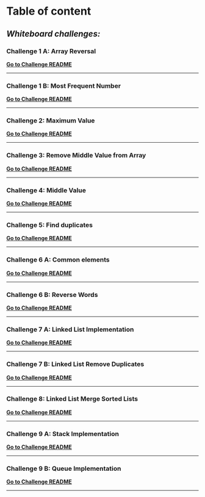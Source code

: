 # Table of content

## *Whiteboard challenges:*

### Challenge 1 A: Array Reversal
[**Go to Challenge README**](challenges-and-data-structures/whiteboard-challenges/array-reversal/README.md)


---


### Challenge 1 B: Most Frequent Number
[**Go to Challenge README**](challenges-and-data-structures/whiteboard-challenges/most-frequent-number/README.md)


---

### Challenge 2: Maximum Value
[**Go to Challenge README**](challenges-and-data-structures/whiteboard-challenges/maximum-value/README.md)


---


### Challenge 3: Remove Middle Value from Array
[**Go to Challenge README**](challenges-and-data-structures/whiteboard-challenges/remove-middle-value)


---


### Challenge 4: Middle Value
[**Go to Challenge README**](https://github.com/Hassan-Ayman-SE/challenges-and-data-structures/blob/master/challenges-and-data-structures/whiteboard-challenges/insert-middle-value/README.md#challenge-04-insert-value-in-middle-of-array)


---

### Challenge 5: Find duplicates
[**Go to Challenge README**](https://github.com/Hassan-Ayman-SE/challenges-and-data-structures/blob/master/challenges-and-data-structures/whiteboard-challenges/find-duplicates/README.md#challenge-05-find-duplicates-in-array)


---

### Challenge 6 A: Common elements
[**Go to Challenge README**](https://github.com/Hassan-Ayman-SE/challenges-and-data-structures/blob/master/challenges-and-data-structures/Challenges/Common-Elements/README.md#challenge-6-common-elements)

---

### Challenge 6 B: Reverse Words
[**Go to Challenge README**](https://github.com/Hassan-Ayman-SE/challenges-and-data-structures/blob/master/challenges-and-data-structures/Challenges/Reverse-Words/README.md#challenge-6-b-reverse-words)


---

### Challenge 7 A: Linked List Implementation
[**Go to Challenge README**](https://github.com/Hassan-Ayman-SE/challenges-and-data-structures/blob/master/challenges-and-data-structures/Data-Structures/LinkedList/README.md#linked-list-implementation)

---

### Challenge 7 B: Linked List Remove Duplicates
[**Go to Challenge README**](https://github.com/Hassan-Ayman-SE/challenges-and-data-structures/blob/master/challenges-and-data-structures/Data-Structures/LinkedList/README.md#linked-list-remove-duplicates-whiteboard-image)

---

### Challenge 8: Linked List Merge Sorted Lists
[**Go to Challenge README**](https://github.com/Hassan-Ayman-SE/challenges-and-data-structures/blob/master/challenges-and-data-structures/Data-Structures/LinkedList/MergeSorted/README.md#linked-list-merge-sorted-lists)

---

### Challenge 9 A: Stack Implementation
[**Go to Challenge README**]()

---

### Challenge 9 B: Queue Implementation
[**Go to Challenge README**]()

---
